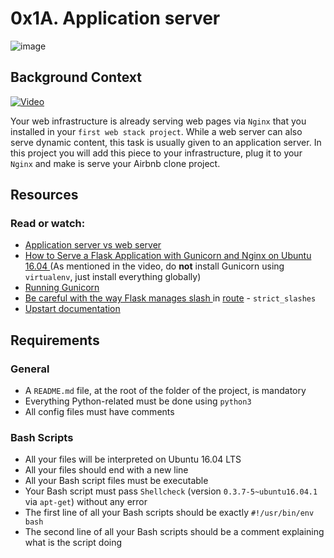 # 0x1A. Application server
![image](https://holbertonintranet.s3.amazonaws.com/uploads/medias/2018/9/c7d1ed0a2e10d1b4e9b3.jpg?X-Amz-Algorithm=AWS4-HMAC-SHA256&X-Amz-Credential=AKIARDDGGGOUWMNL5ANN%2F20201006%2Fus-east-1%2Fs3%2Faws4_request&X-Amz-Date=20201006T140751Z&X-Amz-Expires=86400&X-Amz-SignedHeaders=host&X-Amz-Signature=3f81f2c0e408d683fb4d533e23c463e18b3b33d0be928208991211d57f8d905d)
## Background Context
[![Video](https://holbertonintranet.s3.amazonaws.com/uploads/medias/2019/6/2ea1058f813d42c61f48.png?X-Amz-Algorithm=AWS4-HMAC-SHA256&X-Amz-Credential=AKIARDDGGGOUWMNL5ANN%2F20201006%2Fus-east-1%2Fs3%2Faws4_request&X-Amz-Date=20201006T140751Z&X-Amz-Expires=86400&X-Amz-SignedHeaders=host&X-Amz-Signature=61ba66f44ba7982a1b1a6204e92366dadf37f8f62cd5cdfe7396c41124a90cec)](https://youtu.be/pSrKT7m4Ego)

Your web infrastructure is already serving web pages via `Nginx` that you installed in your `first web stack project`. While a web server can also serve dynamic content, this task is usually given to an application server. In this project you will add this piece to your infrastructure, plug it to your `Nginx` and make is serve your Airbnb clone project.

## Resources

### Read or watch:

+ [Application server vs web server](https://www.nginx.com/resources/glossary/application-server-vs-web-server/)
+ [How to Serve a Flask Application with Gunicorn and Nginx on Ubuntu 16.04 ](https://www.digitalocean.com/community/tutorials/how-to-serve-flask-applications-with-gunicorn-and-nginx-on-ubuntu-16-04) (As mentioned in the video, do **not** install Gunicorn using `virtualenv`, just install everything globally)
+ [Running Gunicorn](https://docs.gunicorn.org/en/latest/run.html)
+ [Be careful with the way Flask manages slash ](https://werkzeug.palletsprojects.com/en/0.14.x/routing/) in [route](https://flask.palletsprojects.com/en/1.0.x/api/#flask.Flask.route) - `strict_slashes`
+ [Upstart documentation](http://upstart.ubuntu.com/cookbook/)
## Requirements
### General
+ A `README.md` file, at the root of the folder of the project, is mandatory
+ Everything Python-related must be done using `python3`
+ All config files must have comments
### Bash Scripts
+ All your files will be interpreted on Ubuntu 16.04 LTS
+ All your files should end with a new line
+ All your Bash script files must be executable
+ Your Bash script must pass `Shellcheck` (version `0.3.7-5~ubuntu16.04.1` via `apt-get`) without any error
+ The first line of all your Bash scripts should be exactly `#!/usr/bin/env bash`
+ The second line of all your Bash scripts should be a comment explaining what is the script doing